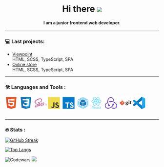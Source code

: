 <div id="header" align="center">
  <h1>
  Hi there
  <img src="https://media.giphy.com/media/hvRJCLFzcasrR4ia7z/giphy.gif" width="30px"/>
</h1>
<h4>I am a junior frontend web developer.</h4>
</div>

---

### :computer: Last projects: 


<ul>
<li><a href="https://viewpoint-site.netlify.app/">Viewpoint</a><br>
HTML, SCSS, TypeScript, SPA<br></li>
<li><a href="https://faz-online-store.netlify.app/">Online store</a><br>
HTML, SCSS, TypeScript, SPA<br></li>
</ul>

---

### :hammer_and_wrench: Languages and Tools :
<div>
  <img src="https://github.com/devicons/devicon/blob/master/icons/html5/html5-original.svg" title="HTML5" alt="HTML" width="40" height="40"/>&nbsp;
  <img src="https://github.com/devicons/devicon/blob/master/icons/css3/css3-original.svg"  title="CSS3" alt="CSS" width="40" height="40"/>&nbsp;
  <img src="https://github.com/devicons/devicon/blob/master/icons/sass/sass-original.svg" title="Git" **alt="Git" width="40" height="40"/>
  <img src="https://github.com/devicons/devicon/blob/master/icons/javascript/javascript-original.svg" title="JavaScript" alt="JavaScript" width="40" height="40"/>&nbsp;
  <img src="https://github.com/devicons/devicon/blob/master/icons/typescript/typescript-original.svg" title="JavaScript" alt="JavaScript" width="40" height="40"/>&nbsp;
  <img src="https://github.com/devicons/devicon/blob/master/icons/webpack/webpack-original.svg" title="Git" **alt="Git" width="40" height="40"/>
  <img src="https://github.com/devicons/devicon/blob/master/icons/react/react-original-wordmark.svg" title="React" alt="React" width="40" height="40"/>&nbsp;
  <img src="https://github.com/devicons/devicon/blob/master/icons/redux/redux-original.svg" title="Redux" alt="Redux " width="40" height="40"/>&nbsp;
  <img src="https://github.com/devicons/devicon/blob/master/icons/git/git-original-wordmark.svg" title="Git" **alt="Git" width="40" height="40"/>
  <img src="https://github.com/devicons/devicon/blob/master/icons/vscode/vscode-original.svg" title="Git" **alt="Git" width="40" height="40"/>
</div>
&nbsp;

---

### :fire: Stats :
[![GitHub Streak](http://github-readme-streak-stats.herokuapp.com?user=faz-r&border_radius=0.5&stroke=D0D7DE)](https://git.io/streak-stats)

[![Top Langs](https://github-readme-stats.vercel.app/api/top-langs/?username=faz-r&langs_count=8)](https://github.com/faz-r/github-readme-stats)

<img src="https://www.codewars.com/users/rsschool_1507f53bc8a5e96a/badges/micro" title="Codewars" alt="Codewars" width="200">

<img src="https://media.giphy.com/media/v1.Y2lkPTc5MGI3NjExMDdkOGQzMWIxOTk0Nzg4ZDlkNWZlZTVkYTUxMWJjZDM1M2JjNzE0MyZjdD1z/YYQ6sw8jt2HRxX4uVi/giphy.gif" width="150px">
